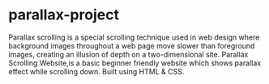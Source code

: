 # parallax-project
Parallax scrolling is a special scrolling technique used in web design where background images throughout a web page move slower than foreground images, creating an illusion of depth on a two-dimensional site.
Parallax Scrolling Website,is a basic beginner friendly website which shows parallax effect while scrolling down. Built using HTML & CSS.
